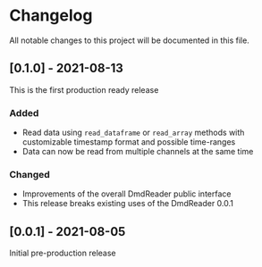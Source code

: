 # Changelog

All notable changes to this project will be documented in this file.

## [0.1.0] - 2021-08-13

This is the first production ready release

### Added
- Read data using `read_dataframe` or `read_array` methods with customizable timestamp format and possible time-ranges
- Data can now be read from multiple channels at the same time

### Changed
- Improvements of the overall DmdReader public interface
- This release breaks existing uses of the DmdReader 0.0.1

## [0.0.1] - 2021-08-05

Initial pre-production release
